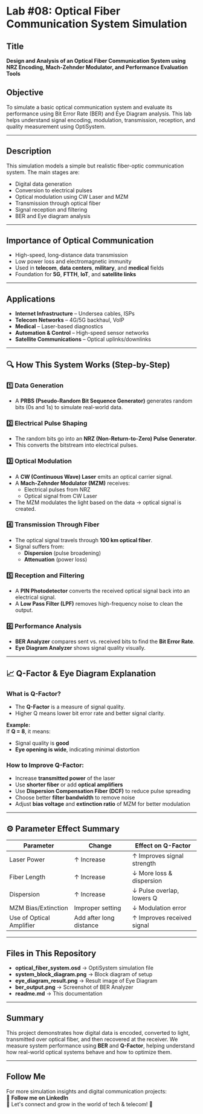 # Lab #08: Optical Fiber Communication System Simulation

## Title  
**Design and Analysis of an Optical Fiber Communication System using NRZ Encoding, Mach-Zehnder Modulator, and Performance Evaluation Tools**

## Objective  
To simulate a basic optical communication system and evaluate its performance using Bit Error Rate (BER) and Eye Diagram analysis. This lab helps understand signal encoding, modulation, transmission, reception, and quality measurement using OptiSystem.

---

## Description  
This simulation models a simple but realistic fiber-optic communication system. The main stages are:

- Digital data generation  
- Conversion to electrical pulses  
- Optical modulation using CW Laser and MZM  
- Transmission through optical fiber  
- Signal reception and filtering  
- BER and Eye diagram analysis  

---

## Importance of Optical Communication  
- High-speed, long-distance data transmission  
- Low power loss and electromagnetic immunity  
- Used in **telecom**, **data centers**, **military**, and **medical** fields  
- Foundation for **5G**, **FTTH**, **IoT**, and **satellite links**

---

## Applications  
- **Internet Infrastructure** – Undersea cables, ISPs  
- **Telecom Networks** – 4G/5G backhaul, VoIP  
- **Medical** – Laser-based diagnostics  
- **Automation & Control** – High-speed sensor networks  
- **Satellite Communications** – Optical uplinks/downlinks  

---

## 🔍 How This System Works (Step-by-Step)

### 1️⃣ Data Generation
- A **PRBS (Pseudo-Random Bit Sequence Generator)** generates random bits (0s and 1s) to simulate real-world data.

### 2️⃣ Electrical Pulse Shaping
- The random bits go into an **NRZ (Non-Return-to-Zero) Pulse Generator**.
- This converts the bitstream into electrical pulses.

### 3️⃣ Optical Modulation
- A **CW (Continuous Wave) Laser** emits an optical carrier signal.
- A **Mach-Zehnder Modulator (MZM)** receives:
  - Electrical pulses from NRZ
  - Optical signal from CW Laser  
- The MZM modulates the light based on the data → optical signal is created.

### 4️⃣ Transmission Through Fiber
- The optical signal travels through **100 km optical fiber**.
- Signal suffers from:
  - **Dispersion** (pulse broadening)
  - **Attenuation** (power loss)

### 5️⃣ Reception and Filtering
- A **PIN Photodetector** converts the received optical signal back into an electrical signal.
- A **Low Pass Filter (LPF)** removes high-frequency noise to clean the output.

### 6️⃣ Performance Analysis
- **BER Analyzer** compares sent vs. received bits to find the **Bit Error Rate**.
- **Eye Diagram Analyzer** shows signal quality visually.

---

## 📈 Q-Factor & Eye Diagram Explanation

### What is Q-Factor?
- The **Q-Factor** is a measure of signal quality.
- Higher Q means lower bit error rate and better signal clarity.

**Example:**  
If **Q = 8**, it means:
- Signal quality is **good**
- **Eye opening is wide**, indicating minimal distortion

### How to Improve Q-Factor:
- Increase **transmitted power** of the laser
- Use **shorter fiber** or add **optical amplifiers**
- Use **Dispersion Compensation Fiber (DCF)** to reduce pulse spreading
- Choose better **filter bandwidth** to remove noise
- Adjust **bias voltage** and **extinction ratio** of MZM for better modulation

---

## ⚙️ Parameter Effect Summary

| Parameter                 | Change                    | Effect on Q-Factor           |
|--------------------------|---------------------------|------------------------------|
| Laser Power              | ↑ Increase                | ↑ Improves signal strength   |
| Fiber Length             | ↑ Increase                | ↓ More loss & dispersion     |
| Dispersion               | ↑ Increase                | ↓ Pulse overlap, lowers Q    |
| MZM Bias/Extinction      | Improper setting          | ↓ Modulation error           |
| Use of Optical Amplifier | Add after long distance   | ↑ Improves received signal   |

---

## Files in This Repository  
- **optical_fiber_system.osd** → OptiSystem simulation file  
- **system_block_diagram.png** → Block diagram of setup  
- **eye_diagram_result.png** → Result image of Eye Diagram  
- **ber_output.png** → Screenshot of BER Analyzer  
- **readme.md** → This documentation  

---

## Summary  
This project demonstrates how digital data is encoded, converted to light, transmitted over optical fiber, and then recovered at the receiver. We measure system performance using **BER** and **Q-Factor**, helping understand how real-world optical systems behave and how to optimize them.

---

## Follow Me  
For more simulation insights and digital communication projects:  
📲 **Follow me on LinkedIn**  
🤝 Let's connect and grow in the world of tech & telecom! 🚀  

